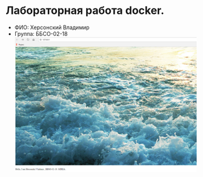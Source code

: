# Лабораторная работа docker.
- ФИО: Херсонский Владимир
- Группа: ББСО-02-18
![Image alt](https://github.com/VovaXerson22/oslabs/blob/master/docker/Screenshot.png)
